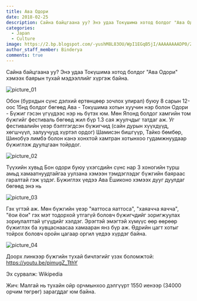 ```yaml
---
title: Ава Одори
date: 2018-02-25
description: Сайна байцгаана уу? Энэ удаа Токүшима хотод болдог "Ава Одори" хэмээх баярын тухай мэдээллийг хүргэж байна.
categories:
  - Japan
  - Culture
image: https://2.bp.blogspot.com/-yushM8L83OU/WpI1EGqB5jI/AAAAAAAADP0/ZZlMFRAybDE6iyb-l7EaJYCLbNbtqTGUQCLcBGAs/s1600/non-transalted-word.jpg
author_staff_member: Binderya
comments: true
---
```

Сайна байцгаана уу? Энэ удаа Токүшима хотод болдог "Ава Одори" хэмээх баярын тухай мэдээллийг хүргэж байна.

![picture_01](https://2.bp.blogspot.com/-PDaWrjP8tPM/WpI1Dayb32I/AAAAAAAADPw/dycHYdiOTE0qiEYxdQZcbMna32KgEHsYwCLcBGAs/s1600/28383408_345352779308503_2029573920_n.jpg)

Обон (бурхдын сүнс дэлхий ертөнцөөр зочлох улирал) буюу 8 сарын 12-оос 15нд болдог бөгөөд Ава - Токүшима хотын хуучин нэр болон Одори - Бүжиг гэсэн үгүүдээс нэр нь бүтэх юм. Мөн Японд болдог хамгийн том бүжгийг фестиваль бөгөөд жил бүр 1.3 сая жуулчдыг татдаг аж. Уг фестивалийн үеэр бэлтгэгдсэн бүжигчид (сайн дурын хүүхдүүд, хөгшчүүл, залуучууд хүртэл ордог) Шамисэн бишгүүр, Тайко бөмбөр, Шинобүэ лимбэ болон канэ хонхтой хамтран хотынхоо гудамжнуудаар бүжиглэж дуулцгаан тойрдог. 

![picture_02](https://3.bp.blogspot.com/-hPf4Dpy7dtk/WpI1BwvhSeI/AAAAAAAADPg/1NyLEWz9eREnkCdX40Oe-1u00a9--0-oACLcBGAs/s1600/28340984_345352699308511_579449249_o.jpg)

Түүхийн хувьд Бон одори буюу үхэгсдийн сүнс нар 3 хоногийн турш амьд хамаатнуудтайгаа уулзана хэмээн тэмдэглэдэг бүжгийн баяраас гаралтай гэж үздэг. Бүжиглэх үедээ Ава Ёшиконо хэмээх дууг дуулдаг бөгөөд энэ нь 

![picture_03](https://1.bp.blogspot.com/-wbDXdjKne4c/WpOkV7N4OdI/AAAAAAAADQc/P_n_kJIfjLMdMe82qJo0cLbsjZ2s2eLrACLcBGAs/s1600/slide.015.jpg)

Гэх үгтэй аж. Мөн бүжгийн үеэр "яаттоса яаттоса", "хаяачча яачча", "ёои ёои" гэх мэт тодорхой утгагүй боловч бүжигчдийг зоригжуулах зориулалттай үгүүдийг хэлдэг. Эрэгтэй эмэгтэй хүмүүс өөр өөрөөр бүжиглэх ба хувцаснаасаа хамааран янз бүр аж. Өдрийн цагт хотыг тойрох боловч оройн цагаар оргил үедээ хүрдэг байна.

![picture_04](https://4.bp.blogspot.com/-LTmyNykiiVM/WpI1B9xNKpI/AAAAAAAADPc/iQto_K805Wk8JPGCl2UtNztN_hP37q2KgCLcBGAs/s1600/28236554_345352692641845_66500784_n.jpg)


Доорх линкээр бүжгийн тухай бичлэгийг үзэх боломжтой: https://youtu.be/pimugZ_TthY

Эх сурвалж: Wikipedia 

Жич: Малгай нь тухайн ойр орчмынхоо дэлгүүрт 1550 иенээр (34000 орчим төгрөг) зарагддаг юм байна. 

